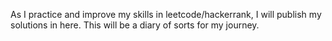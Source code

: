 As I practice and improve my skills in leetcode/hackerrank, I will publish my solutions in here. This will be a diary of sorts for my journey.
